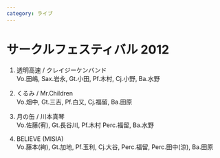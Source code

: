 ```yaml
---
category: ライブ
---
```

# サークルフェスティバル 2012

1. 透明高速 / クレイジーケンバンド<br />Vo.田嶋, Sax.岩永, Gt.小田, Pf.木村, Cj.小野, Ba.水野

1. くるみ / Mr.Children<br />Vo.畑中, Gt.三吉, Pf.白又, Cj.福留, Ba.田原

1. 月の缶 / 川本真琴<br />Vo.佐藤(宥), Gt.長谷川, Pf.木村 Perc.福留, Ba.水野

1. BELIEVE (MISIA)<br />Vo.藤本(絢), Gt.加地, Pf.玉利, Cj.大谷, Perc.福留, Perc.田中(涼), Ba.田原
